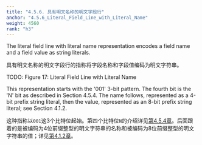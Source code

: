 ```yaml
---
title: "4.5.6. 具有明文名称的明文字段行"
anchor: "4.5.6_Literal_Field_Line_with_Literal_Name"
weight: 4560
rank: "h3"
---
```


The literal field line with literal name representation encodes a field name and a field value as string literals.

具有明文名称的明文字段行的指称将字段名称和字段值编码为明文字符串。

TODO: Figure 17: Literal Field Line with Literal Name

This representation starts with the '001' 3-bit pattern. The fourth bit is the 'N' bit as described in Section 4.5.4. The name follows, represented as a 4-bit prefix string literal, then the value, represented as an 8-bit prefix string literal; see Section 4.1.2.

这种指称以`001`这3个比特位起始。第四个比特位`N`的介绍详见[第4.5.4章]()。后面跟着的是被编码为4位前缀整型的明文字符串的名称和被编码为8位前缀整型的明文字符串的值；详见[第4.1.2章]()。
